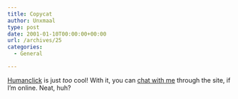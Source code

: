 ```yaml
---
title: Copycat
author: Unxmaal
type: post
date: 2001-01-10T00:00:00+00:00
url: /archives/25
categories:
  - General

---
```

[Humanclick][1] is just _too_ cool! With it, you can [chat with me][2] through the site, if I&#8217;m online. Neat, huh?

 [1]: http://www.humanclick.com/
 [2]: http://hc2.humanclick.com/hc/86687424/?cmd=file&file=visitorWantsToChat&site=86687424&byhref=1